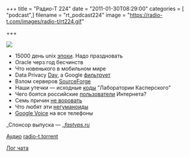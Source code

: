 +++
title = "Радио-Т 224"
date = "2011-01-30T08:29:00"
categories = [ "podcast",]
filename = "rt_podcast224"
image = "https://radio-t.com/images/radio-t/rt224.gif"

+++

![](https://radio-t.com/images/radio-t/rt224.gif)

- 15000 день unix [эпохи](http://habrahabr.ru/blogs/nix/112532/). Надо праздновать
- Oracle черз год бесчинств
- Что новенького в мобильном мире
- Data Privacy [Day](http://www.readwriteweb.com/archives/how_5_big_companies_are_marking_data_privacy_day.php), а Google [фильтрует](http://internet.cnews.ru/news/line/index.shtml?2011/01/27/424964)
- Взлом серверов [SourceForge](http://www.opennet.ru/opennews/art.shtml?num=29410)
- Наши утечки — исходные [коды](http://safe.cnews.ru/news/top/index.shtml?2011/01/28/425158) "Лаборатории Касперского"
- Чего боятся российские [пользователи](http://www.thg.ru/technews/20110128_185900.html) Интернета?
- Семь причин [не воровать](http://blogs.computerra.ru/6280)
- Что любят эти [негуманоиды](http://www.switched.com/2011/01/25/for-women-text-messages-mean-more-sex/)
- [Google Voice](http://www.bgr.com/2011/01/25/google-voice-number-portability-now-available-to-all/) на все телефоны

_Спонсор выпуска — _[_fastvps.ru_](http://fastvps.ru/)

[Аудио](http://archive.rucast.net/radio-t/media/rt_podcast224.mp3)
[radio-t.torrent](http://www.radio-t.com/torrents/rt_podcast224.mp3.torrent)

[Лог чата](http://chat.radio-t.com/logs/radio-t-224.html)
<audio src="http://archive.rucast.net/radio-t/media/rt_podcast224.mp3" preload="none"></audio>
